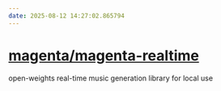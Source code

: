 ```yaml
---
date: 2025-08-12 14:27:02.865794
---
```


# [magenta/magenta-realtime](https://github.com/magenta/magenta-realtime)

open-weights real-time music generation library for local use